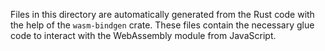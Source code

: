 Files in this directory are automatically generated from the Rust code with the help of the `wasm-bindgen` crate. These files contain the necessary glue code to interact with the WebAssembly module from JavaScript.
